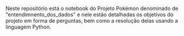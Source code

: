 Neste repositório está o notebook do Projeto Pokémon denominado de "entendimnento_dos_dados" e nele estão detalhadas os objetivos do projeto em forma de perguntas, bem como a resolução delas usando a linguagem Python.
